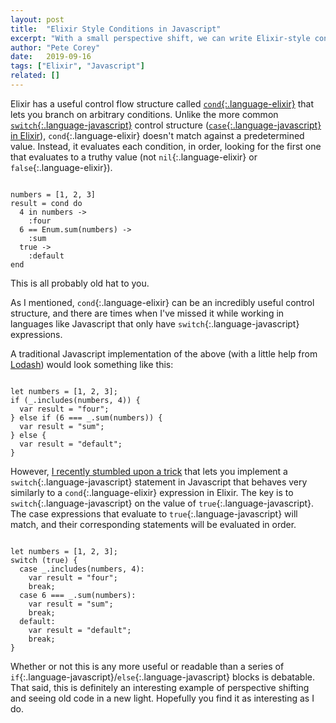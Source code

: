 ```yaml
---
layout: post
title:  "Elixir Style Conditions in Javascript"
excerpt: "With a small perspective shift, we can write Elixir-style conditions in languages like Javascript that only support switch statements."
author: "Pete Corey"
date:   2019-09-16
tags: ["Elixir", "Javascript"]
related: []
---
```


Elixir has a useful control flow structure called [`cond`{:.language-elixir}](https://elixir-lang.org/getting-started/case-cond-and-if.html#cond) that lets you branch on arbitrary conditions. Unlike the more common [`switch`{:.language-javascript}](https://developer.mozilla.org/en-US/docs/Web/JavaScript/Reference/Statements/switch) control structure ([`case`{:.language-javascript} in Elixir](https://elixir-lang.org/getting-started/case-cond-and-if.html#case)), `cond`{:.language-elixir} doesn't match against a predetermined value. Instead, it evaluates each condition, in order, looking for the first one that evaluates to a truthy value (not `nil`{:.language-elixir} or `false`{:.language-elixir}).

<pre class='language-elixir'><code class='language-elixir'>
numbers = [1, 2, 3]
result = cond do
  4 in numbers ->
    :four
  6 == Enum.sum(numbers) ->
    :sum
  true ->
    :default
end
</code></pre>

This is all probably old hat to you.

As I mentioned, `cond`{:.language-elixir} can be an incredibly useful control structure, and there are times when I've missed it while working in languages like Javascript that only have `switch`{:.language-javascript} expressions.

A traditional Javascript implementation of the above (with a little help from [Lodash](https://lodash.com/)) would look something like this:

<pre class='language-javascript'><code class='language-javascript'>
let numbers = [1, 2, 3];
if (_.includes(numbers, 4)) {
  var result = "four";
} else if (6 === _.sum(numbers)) {
  var result = "sum";
} else {
  var result = "default";
}
</code></pre>

However, [I recently stumbled upon a trick](https://twitter.com/swyx/status/1163225169676132353) that lets you implement a `switch`{:.language-javascript} statement in Javascript that behaves very similarly to a `cond`{:.language-elixir} expression in Elixir. The key is to `switch`{:.language-javascript} on the value of `true`{:.language-javascript}. The case expressions that evaluate to `true`{:.language-javascript} will match, and their corresponding statements will be evaluated in order.

<pre class='language-javascript'><code class='language-javascript'>
let numbers = [1, 2, 3];
switch (true) {
  case _.includes(numbers, 4):
    var result = "four";
    break;
  case 6 === _.sum(numbers):
    var result = "sum";
    break;
  default:
    var result = "default";
    break;
}
</code></pre>

Whether or not this is any more useful or readable than a series of `if`{:.language-javascript}/`else`{:.language-javascript} blocks is debatable. That said, this is definitely an interesting example of perspective shifting and seeing old code in a new light. Hopefully you find it as interesting as I do.
